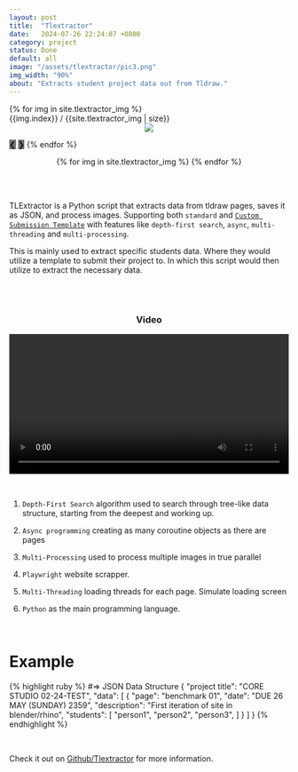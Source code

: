 ```yaml
---
layout: post
title:  "Tlextractor"
date:   2024-07-26 22:24:07 +0800
category: project
status: Done
default: all
image: "/assets/tlextractor/pic3.png"
img_width: "90%"
about: "Extracts student project data out from Tldraw."
---
```


<div class="slideshow-container">
 {% for img in site.tlextractor_img %}
  <div class="mySlides fade">
    <div class="numbertext">{{img.index}} / {{site.tlextractor_img | size}}</div>
    <div style="width: 100%; text-align: center;">
      <img src="/assets/tlextractor/{{img.img_name}}" style="width: {{img.width}}">
    </div>
  </div>

  <a style="background-color: #717171;" class="prev" onclick="plusSlides(-1)">❮</a>
  <a style="background-color: #717171;" class="next" onclick="plusSlides(1)">❯</a>
 {% endfor %}
</div>

<div style="text-align:center">
  {% for img in site.tlextractor_img %}
    <span class="dot" onclick="currentSlide({{img.index}})"></span> 
  {% endfor %}
</div>

<br><br>

TLExtractor is a Python script that extracts data from tldraw pages, saves it as JSON, and process images. Supporting both `standard` and [`Custom Submission Template`](https://github.com/LamJingJie/tldraw/tree/dynamic_submission_template) with features like `depth-first search`, `async`, `multi-threading` and `multi-processing`.

This is mainly used to extract specific students data. Where they would utilize a template to submit their project to. In which this script would then utilize to extract the necessary data.


<br><br>

<div class="video-container">
  <h3 style="text-align: center;">Video</h3>
  
  <video src="https://github.com/user-attachments/assets/dc9f5a26-42ee-4a25-8939-9bdc7ec75dfa" controls="controls" style="width: 100%;"></video>
</div>

<br>

1. `Depth-First Search` algorithm used to search through tree-like data structure, starting from the deepest and working up.

1. `Async programming` creating as many coroutine objects as there are pages

1. `Multi-Processing` used to process multiple images in true parallel

1. `Playwright` website scrapper.

1. `Multi-Threading` loading threads for each page. Simulate loading screen

1. `Python` as the main programming language.


<br>

# Example
{% highlight ruby %}
#=> JSON Data Structure
{
     "project title": "CORE STUDIO 02-24-TEST",
     "data": [
         {
             "page": "benchmark 01",
             "date": "DUE 26 MAY (SUNDAY) 2359",
             "description": "First iteration of site in blender/rhino",
             "students": [
                 "person1",
                 "person2",
                 "person3",
             ]
         }
     ]
}
{% endhighlight %}

<br>

Check it out on [Github/Tlextractor][github] for more information.

[github]: https://github.com/LamJingJie/tlextractor


<link rel="stylesheet" type="text/css" href="/exproject-portfolio/style/tlextractor/tlextractor.css">
<script src="/exproject-portfolio/style/tlextractor/tlextractor.js"></script>
